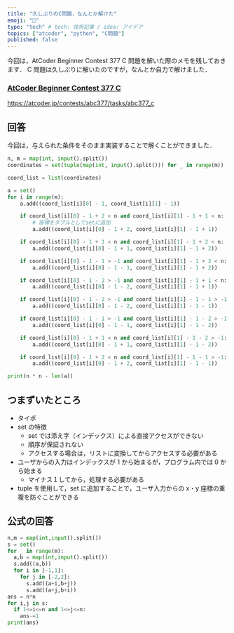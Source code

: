 ```yaml
---
title: "久しぶりのC問題，なんとか解けた"
emoji: "🐍"
type: "tech" # tech: 技術記事 / idea: アイデア
topics: ["atcoder", "python", "C問題"]
published: false
---
```


今回は，AtCoder Beginner Contest 377 C 問題を解いた際のメモを残しておきます．
C 問題は久しぶりに解いたのですが，なんとか自力で解けました．

### [AtCoder Beginner Contest 377 C](https://atcoder.jp/contests/abc377/tasks/abc377_c)

https://atcoder.jp/contests/abc377/tasks/abc377_c

## 回答

今回は，与えられた条件をそのまま実装することで解くことができました．

```python
n, m = map(int, input().split())
coordinates = set(tuple(map(int, input().split())) for _ in range(m))

coord_list = list(coordinates)

a = set()
for i in range(m):
    a.add((coord_list[i][0] - 1, coord_list[i][1] - 1))

    if coord_list[i][0] - 1 + 2 < n and coord_list[i][1] - 1 + 1 < n:
        # 座標をタプルとしてsetに追加
        a.add((coord_list[i][0] - 1 + 2, coord_list[i][1] - 1 + 1))

    if coord_list[i][0] - 1 + 1 < n and coord_list[i][1] - 1 + 2 < n:
        a.add((coord_list[i][0] - 1 + 1, coord_list[i][1] - 1 + 2))

    if coord_list[i][0] - 1 - 1 > -1 and coord_list[i][1] - 1 + 2 < n:
        a.add((coord_list[i][0] - 1 - 1, coord_list[i][1] - 1 + 2))

    if coord_list[i][0] - 1 - 2 > -1 and coord_list[i][1] - 1 + 1 < n:
        a.add((coord_list[i][0] - 1 - 2, coord_list[i][1] - 1 + 1))

    if coord_list[i][0] - 1 - 2 > -1 and coord_list[i][1] - 1 - 1 > -1:
        a.add((coord_list[i][0] - 1 - 2, coord_list[i][1] - 1 - 1))

    if coord_list[i][0] - 1 - 1 > -1 and coord_list[i][1] - 1 - 2 > -1:
        a.add((coord_list[i][0] - 1 - 1, coord_list[i][1] - 1 - 2))

    if coord_list[i][0] - 1 + 1 < n and coord_list[i][1] - 1 - 2 > -1:
        a.add((coord_list[i][0] - 1 + 1, coord_list[i][1] - 1 - 2))

    if coord_list[i][0] - 1 + 2 < n and coord_list[i][1] - 1 - 1 > -1:
        a.add((coord_list[i][0] - 1 + 2, coord_list[i][1] - 1 - 1))

print(n * n - len(a))
```

## つまずいたところ

- タイポ
- set の特徴
  - set では添え字（インデックス）による直接アクセスができない
  - 順序が保証されない
  - アクセスする場合は，リストに変換してからアクセスする必要がある
- ユーザからの入力はインデックスが 1 から始まるが，プログラム内では 0 から始まる
  - マイナス１してから，処理する必要がある
- tuple を使用して，set に追加することで，ユーザ入力からの x・y 座標の重複を防ぐことができる

## 公式の回答

```python
n,m = map(int,input().split())
s = set()
for _ in range(m):
  a,b = map(int,input().split())
  s.add((a,b))
  for i in [-1,1]:
    for j in [-2,2]:
      s.add((a+i,b+j))
      s.add((a+j,b+i))
ans = n*n
for i,j in s:
  if 1<=i<=n and 1<=j<=n:
    ans-=1
print(ans)
```
